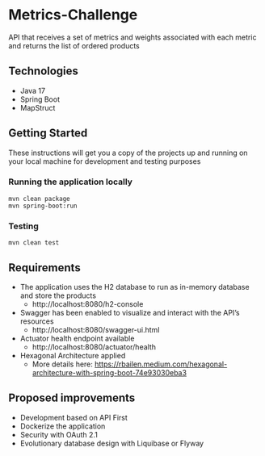 # Metrics-Challenge
API that receives a set of metrics and weights associated with each metric and returns the list of ordered products

## Technologies

- Java 17
- Spring Boot
- MapStruct

## Getting Started

These instructions will get you a copy of the projects up and running on your local machine for development and testing purposes

### Running the application locally

```
mvn clean package
mvn spring-boot:run
```

### Testing

```
mvn clean test
```

## Requirements

- The application uses the H2 database to run as in-memory database and store the products
  - http://localhost:8080/h2-console
- Swagger has been enabled to visualize and interact with the API’s resources
  - http://localhost:8080/swagger-ui.html
- Actuator health endpoint available
  - http://localhost:8080/actuator/health
- Hexagonal Architecture applied
  - More details here: https://rbailen.medium.com/hexagonal-architecture-with-spring-boot-74e93030eba3
  
## Proposed improvements

- Development based on API First
- Dockerize the application
- Security with OAuth 2.1
- Evolutionary database design with Liquibase or Flyway
